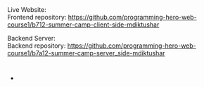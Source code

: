 <h2></h2>

Live Website: 
<br/>
Frontend repository: https://github.com/programming-hero-web-course1/b712-summer-camp-client-side-mdiktushar
<br/>

Backend Server: 
<br/>
Backend repository: https://github.com/programming-hero-web-course1/b7a12-summer-camp-server_side-mdiktushar
<br/>


<h1></h1>
<ul>
    <li></li>

</ul>